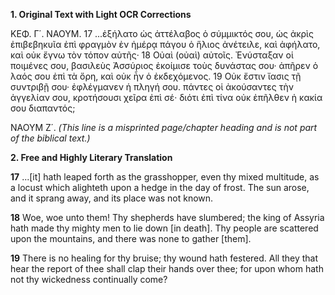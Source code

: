 **1. Original Text with Light OCR Corrections**

ΚΕΦ. Γ΄.          ΝΑΟΥΜ.
17 ...ἐξήλατο ὡς ἀττέλαβος ὁ σύμμικτός σου, ὡς ἀκρὶς ἐπιβεβηκυῖα ἐπὶ φραγμὸν ἐν ἡμέρᾳ πάγου
ὁ ἥλιος ἀνέτειλε, καὶ ἀφήλατο, καὶ οὐκ ἔγνω τὸν τόπον αὐτῆς·
18 Οὐαὶ (οὐαὶ) αὐτοῖς. Ἐνύσταξαν οἱ ποιμένες σου, βασιλεὺς Ἀσσύριος ἐκοίμισε τοὺς δυνάστας σου· ἀπῆρεν ὁ λαός σου ἐπὶ τὰ ὄρη, καὶ οὐκ ἦν ὁ ἐκδεχόμενος.
19 Οὐκ ἔστιν ἴασις τῇ συντριβῇ σου· ἐφλέγμανεν ἡ πληγή σου. πάντες οἱ ἀκούσαντες τὴν ἀγγελίαν σου, κροτήσουσι χεῖρα ἐπὶ σέ· διότι ἐπὶ τίνα οὐκ ἐπῆλθεν ἡ κακία σου διαπαντός;

ΝΑΟΥΜ Ζ΄. *(This line is a misprinted page/chapter heading and is not part of the biblical text.)*

**2. Free and Highly Literary Translation**

**17** ...[it] hath leaped forth as the grasshopper, even thy mixed multitude, as a locust which alighteth upon a hedge in the day of frost. The sun arose, and it sprang away, and its place was not known.

**18** Woe, woe unto them! Thy shepherds have slumbered; the king of Assyria hath made thy mighty men to lie down [in death]. Thy people are scattered upon the mountains, and there was none to gather [them].

**19** There is no healing for thy bruise; thy wound hath festered. All they that hear the report of thee shall clap their hands over thee; for upon whom hath not thy wickedness continually come?